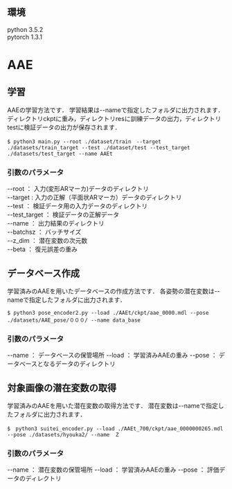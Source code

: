 
## 環境
python 3.5.2  
pytorch 1.3.1  

# AAE
## 学習
AAEの学習方法です．
学習結果は--nameで指定したフォルダに出力されます．
ディレクトリckptに重み，ディレクトリresに訓練データの出力，ディレクトリtestに検証データの出力が保存されます．

`$ python3 main.py --root ./dataset/train　--target ./datasets/train_target --test ./dataset/test --test_target ./datasets/test_target --name AAEt`

### 引数のパラメータ
--root ： 入力(変形ARマーカ)データのディレクトリ  
--target : 入力の正解（平面状ARマーカ）データのディレクトリ  
--test ： 検証データ用の入力データのディレクトリ  
--test_target ： 検証データの正解データ  
--name ： 出力結果のディレクトリ  
--batchsz ： バッチサイズ  
--z_dim ： 潜在変数の次元数  
--beta ： 復元誤差の重み  


## データベース作成
学習済みのAAEを用いたデータベースの作成方法です．
各姿勢の潜在変数は--nameで指定したフォルダに出力されます．

`$ python3 pose_encoder2.py --load ./AAEt/ckpt/aae_0000.mdl --pose ./datasets/AAE_pose/０００/ --name data_base`

### 引数のパラメータ
--name ： データベースの保管場所
--load ： 学習済みAAEの重み
--pose ： データベースとなるデータのディレクトリ

## 対象画像の潜在変数の取得
学習済みのAAEを用いた潜在変数の取得方法です．
潜在変数は--nameで指定したフォルダに出力されます．

`$　python3 suitei_encoder.py --load ./AAEt_700/ckpt/aae_0000000265.mdl --pose ./datasets/hyouka2/ --name  Z`

### 引数のパラメータ
--name ： 潜在変数の保管場所
--load ： 学習済みAAEの重み
--pose ： 評価データのディレクトリ

